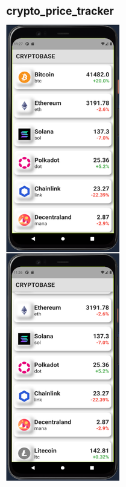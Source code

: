# crypto_price_tracker



<img src="https://github.com/JosephAlzieb/Crypto-Price-Tracker/blob/master/screenshots/1.png" width="300" height="600">

<img src="https://github.com/JosephAlzieb/Crypto-Price-Tracker/blob/master/screenshots/2.png" width="300" height="600">
